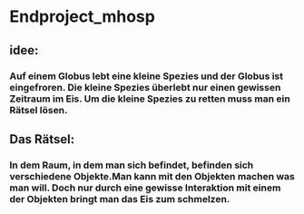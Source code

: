 # Endproject_mhosp

## idee:
### Auf einem Globus lebt eine kleine Spezies und der Globus ist eingefroren. Die kleine Spezies überlebt nur einen gewissen Zeitraum im Eis. Um die kleine Spezies zu retten muss man ein Rätsel lösen. 

## Das Rätsel: 
### In dem Raum, in dem man sich befindet, befinden sich verschiedene Objekte.Man kann mit den Objekten machen was man will. Doch nur durch eine gewisse Interaktion mit einem der Objekten bringt man das Eis zum schmelzen.

